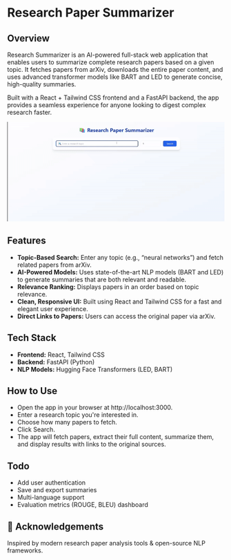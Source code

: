# Research Paper Summarizer

## Overview
Research Summarizer is an AI-powered full-stack web application that enables users to summarize complete research papers based on a given topic. It fetches papers from arXiv, downloads the entire paper content, and uses advanced transformer models like BART and LED to generate concise, high-quality summaries.

Built with a React + Tailwind CSS frontend and a FastAPI backend, the app provides a seamless experience for anyone looking to digest complex research faster.

![Research Summarizer Demo](./demo-video.gif)


## Features
- **Topic-Based Search:** Enter any topic (e.g., “neural networks”) and fetch related papers from arXiv.
- **AI-Powered Models:** Uses state-of-the-art NLP models (BART and LED) to generate summaries that are both relevant and readable.
- **Relevance Ranking:** Displays papers in an order based on topic relevance.
- **Clean, Responsive UI:** Built using React and Tailwind CSS for a fast and elegant user experience.
- **Direct Links to Papers:** Users can access the original paper via arXiv.

## Tech Stack
- **Frontend:** React, Tailwind CSS
- **Backend:** FastAPI (Python)
- **NLP Models:** Hugging Face Transformers (LED, BART)  

## How to Use
- Open the app in your browser at http://localhost:3000.
- Enter a research topic you're interested in.
- Choose how many papers to fetch.
- Click Search.
- The app will fetch papers, extract their full content, summarize them, and display results with links to the original sources.

## Todo
- Add user authentication  
- Save and export summaries  
- Multi-language support  
- Evaluation metrics (ROUGE, BLEU) dashboard  

## 🙌 Acknowledgements
Inspired by modern research paper analysis tools & open-source NLP frameworks.  
